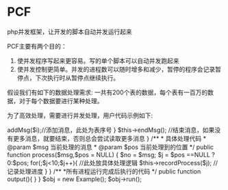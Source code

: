 PCF
===

php并发框架，让开发的脚本自动并发运行起来



PCF主要有两个目的：
1.	使并发程序写起来更容易。写的单个脚本可以自动并发跑起来
2.	使并发控制更简单。并发的进程数可以随时增多和减少，暂停的程序会记录暂停点，下次执行时从暂停点继续执行。



假设我们有如下的数据处理需求: 一共有200个表的数据，每个表有一百万的数据，对于每个数据要进行某种处理。

为了高效处理，需要进行并发处理，用户代码示例如下:

<?php  

require_once 'currFrame.php';//包含框架代码

define('TABLENUM',10);

//用户类继承框架类
class Example extends CurrFrame { 
	/**
	 * 产生消息
	 */
	public function produce(){
		
		for ($i = 0;$i <TABLENUM ;$i++){
			$this->addMsg($i);//添加消息，此处为表序号
		}
		$this->endMsg(); //结束消息，如果没有更多消息，就要结束，否则总会尝试读取更多消息
	}
	
	/**
	 * 具体处理代码
	 * @param  $msg 当前处理的消息
	 * @param  $pos  当前处理到的位置  
	 */
	public function process($msg,$pos = NULL) {
		
		$no = $msg;
	    $j = $pos ==NULL ? 0:$pos;
	   
		for(;$j<10;$j++){
		    //此处放具体处理逻辑
		    
			$this->recordProcess($j); //记录处理进度
		}
	}
	
	/**
	 *所有进程运行完成后执行的代码
	 */
	public function output(){
		
	}
}

$obj = new Example();
$obj->run();
